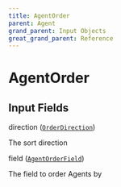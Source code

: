 ```yaml
---
title: AgentOrder
parent: Agent
grand_parent: Input Objects
great_grand_parent: Reference
---
```


<h1>AgentOrder</h1>

<h2>Input Fields</h2>

<div class="field-entry ">
  <span id="direction" class="field-name anchored">direction (<code><a href="/docs/reference/enum/order_direction">OrderDirection</a></code>)</span>

  <div class="description-wrapper">
   <p>The sort direction</p>

  </div>
</div>

<div class="field-entry ">
  <span id="field" class="field-name anchored">field (<code><a href="/docs/reference/enum/agent_order_field">AgentOrderField</a></code>)</span>

  <div class="description-wrapper">
   <p>The field to order Agents by</p>

  </div>
</div>

